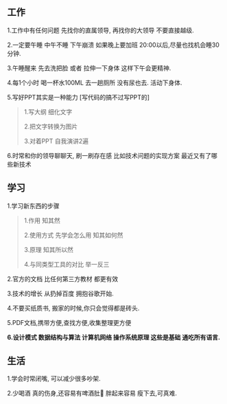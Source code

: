 ## 工作

1.工作中有任何问题  先找你的直属领导, 再找你的大领导   不要直接越级.

2.一定要午睡   中午不睡 下午崩溃   如果晚上要加班  20:00以后,尽量也找机会睡30分钟.

3.午睡醒来  先去洗把脸  或者 拉伸一下身体  这样下午会更精神.

4.每1个小时  喝一杯水100ML    去一趟厕所   没有尿也去.  活动下身体.

5.写好PPT其实是一种能力    [写代码的搞不过写PPT的]

> 1.写大纲   细化文字
>
> 2.把文字转换为图片
>
> 3.对着PPT  自我演讲2遍

6.时常和你的领导聊聊天, 刷一刷存在感   比如技术问题的实现方案    最近又有了哪些新技术



## 学习

1.学习新东西的步骤    

> 1.作用      知其然
>
> 2.使用方式   先学会怎么用  知其如何然
>
> 3.原理  知其所以然
>
> 4.与同类型工具的对比   举一反三

2.官方的文档 比任何第三方教材 都更有效

3.技术的增长 从扔掉百度  拥抱谷歌开始.

4.不要买纸质书, 搬家的时候,你只会觉得都是砖头.  

5.PDF文档,携带方便,查找方便,收集整理更方便

**6.设计模式  数据结构与算法  计算机网络  操作系统原理  这些是基础   通吃所有语言.**







## 生活

1.学会时常闭嘴, 可以减少很多吵架.

2.少喝酒 真的伤身,还容易有啤酒肚🍺  胖起来容易  瘦下去,可真难.

